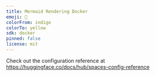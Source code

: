 ```yaml
---
title: Mermaid Rendering Docker
emoji: 🚀
colorFrom: indigo
colorTo: yellow
sdk: docker
pinned: false
license: mit
---
```


Check out the configuration reference at https://huggingface.co/docs/hub/spaces-config-reference
